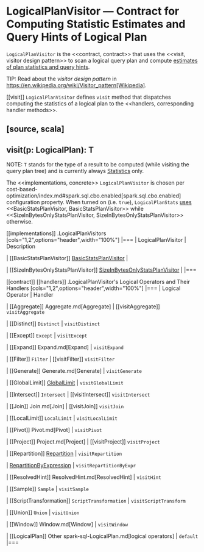 # LogicalPlanVisitor &mdash; Contract for Computing Statistic Estimates and Query Hints of Logical Plan

`LogicalPlanVisitor` is the <<contract, contract>> that uses the <<visit, visitor design pattern>> to scan a logical query plan and compute [estimates of plan statistics and query hints](Statistics.md).

TIP: Read about the *visitor design pattern* in https://en.wikipedia.org/wiki/Visitor_pattern[Wikipedia].

[[visit]]
`LogicalPlanVisitor` defines `visit` method that dispatches computing the statistics of a logical plan to the <<handlers, corresponding handler methods>>.

[source, scala]
----
visit(p: LogicalPlan): T
----

NOTE: `T` stands for the type of a result to be computed (while visiting the query plan tree) and is currently always [Statistics](Statistics.md) only.

The <<implementations, concrete>> `LogicalPlanVisitor` is chosen per cost-based-optimization/index.md#spark.sql.cbo.enabled[spark.sql.cbo.enabled] configuration property. When turned on (i.e. `true`), `LogicalPlanStats` [uses](LogicalPlanStats.md#stats) <<BasicStatsPlanVisitor, BasicStatsPlanVisitor>> while <<SizeInBytesOnlyStatsPlanVisitor, SizeInBytesOnlyStatsPlanVisitor>> otherwise.

[[implementations]]
.LogicalPlanVisitors
[cols="1,2",options="header",width="100%"]
|===
| LogicalPlanVisitor
| Description

| [[BasicStatsPlanVisitor]] [BasicStatsPlanVisitor](BasicStatsPlanVisitor.md)
|

| [[SizeInBytesOnlyStatsPlanVisitor]] [SizeInBytesOnlyStatsPlanVisitor](SizeInBytesOnlyStatsPlanVisitor.md)
|
|===

[[contract]]
[[handlers]]
.LogicalPlanVisitor's Logical Operators and Their Handlers
[cols="1,2",options="header",width="100%"]
|===
| Logical Operator
| Handler

| [[Aggregate]] Aggregate.md[Aggregate]
| [[visitAggregate]] `visitAggregate`

| [[Distinct]] `Distinct`
| `visitDistinct`

| [[Except]] `Except`
| `visitExcept`

| [[Expand]] Expand.md[Expand]
| `visitExpand`

| [[Filter]] `Filter`
| [[visitFilter]] `visitFilter`

| [[Generate]] Generate.md[Generate]
| `visitGenerate`

| [[GlobalLimit]] [GlobalLimit](GlobalLimit.md)
| `visitGlobalLimit`

| [[Intersect]] `Intersect`
| [[visitIntersect]] `visitIntersect`

| [[Join]] Join.md[Join]
| [[visitJoin]] `visitJoin`

| [[LocalLimit]] `LocalLimit`
| `visitLocalLimit`

| [[Pivot]] Pivot.md[Pivot]
| `visitPivot`

| [[Project]] Project.md[Project]
| [[visitProject]] `visitProject`

| [[Repartition]] [Repartition](RepartitionOperation.md#Repartition)
| `visitRepartition`

| [RepartitionByExpression](../logical-operators/RepartitionByExpression.md)
| `visitRepartitionByExpr`

| [[ResolvedHint]] ResolvedHint.md[ResolvedHint]
| `visitHint`

| [[Sample]] `Sample`
| `visitSample`

| [[ScriptTransformation]] `ScriptTransformation`
| `visitScriptTransform`

| [[Union]] `Union`
| `visitUnion`

| [[Window]] Window.md[Window]
| `visitWindow`

| [[LogicalPlan]] Other spark-sql-LogicalPlan.md[logical operators]
| `default`
|===
